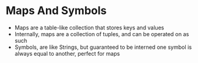 # Maps And Symbols

- Maps are a table-like collection that stores keys and values
- Internally, maps are a collection of tuples, and can be operated on as such
- Symbols, are like Strings, but guaranteed to be interned one symbol is always equal to another, perfect for maps
